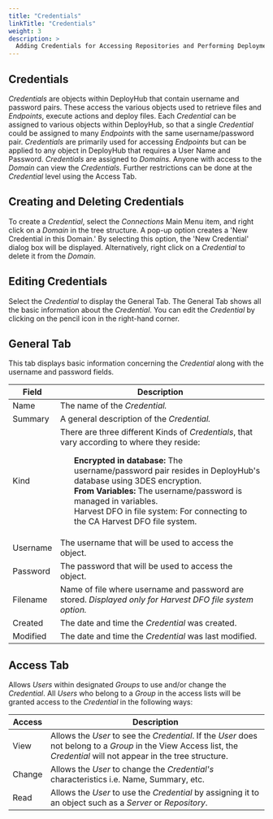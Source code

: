 ```yaml
---
title: "Credentials"
linkTitle: "Credentials"
weight: 3
description: >
  Adding Credentials for Accessing Repositories and Performing Deployments.
---
```


## Credentials

_Credentials_ are objects within DeployHub that contain username and password pairs. These access the various objects used to retrieve files and _Endpoints_, execute actions and deploy files. Each _Credential_ can be assigned to various objects within DeployHub, so that a single _Credential_ could be assigned to many _Endpoints_ with the same username/password pair. _Credentials_ are primarily used for accessing _Endpoints_ but can be applied to any object in DeployHub that requires a User Name and Password. _Credentials_ are assigned to _Domains._ Anyone with access to the _Domain_ can view the _Credentials_. Further restrictions can be done at the _Credential_ level using the Access Tab.

## Creating and Deleting Credentials

To create a _Credential_, select the _Connections_ Main Menu item, and right click on a _Domain_ in the tree structure. A pop-up option creates a &#39;New Credential in this Domain.&#39; By selecting this option, the &#39;New Credential&#39; dialog box will be displayed. Alternatively, right click on a _Credential_ to delete it from the _Domain_.

## Editing Credentials

Select the _Credential_ to display the General Tab. The General Tab shows all the basic information about the _Credential_. You can edit the _Credential_ by clicking on the pencil icon in the right-hand corner.

## General Tab

This tab displays basic information concerning the _Credential_ along with the username and password fields.

| Field | Description |
| --- | --- |
| Name | The name of the _Credential._ |
| Summary | A general description of the _Credential._ |
| Kind | There are three different Kinds of _Credentials_, that vary according to where they reside:<ul style="list-style-type: none;"><li>**Encrypted in database:** The username/password pair resides in DeployHub&#39;s database using 3DES encryption.</li><li>**From Variables:** The username/password is managed in variables.</li><li>Harvest DFO in file system: For connecting to the CA Harvest DFO file system.</li><ul> |
| Username | The username that will be used to access the object. |
| Password | The password that will be used to access the object. |
| Filename | Name of file where username and password are stored. _Displayed only for Harvest DFO file system option._ |
| Created | The date and time the _Credential_ was created. |
| Modified | The date and time the _Credential_ was last modified. |

## Access Tab

Allows _Users_ within designated _Groups_ to use and/or change the _Credential_. All _Users_ who belong to a _Group_ in the access lists will be granted access to the _Credential_ in the following ways:

| Access | Description |
| --- | --- |
| View | Allows the _User_ to see the _Credential_. If the _User_ does not belong to a _Group_ in the View Access list, the _Credential_ will not appear in the tree structure. |
| Change | Allows the _User_ to change the _Credential&#39;s_ characteristics i.e. Name, Summary, etc. |
| Read | Allows the _User_ to use the _Credential_ by assigning it to an object such as a _Server_ or _Repository_. |
